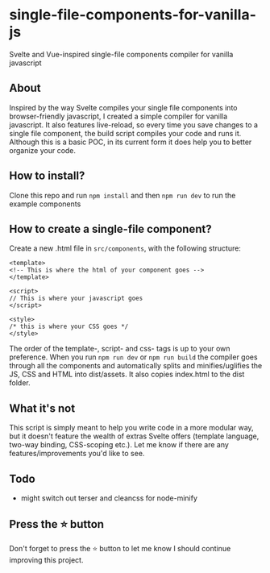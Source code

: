 # single-file-components-for-vanilla-js
Svelte and Vue-inspired single-file components compiler for vanilla javascript

## About
Inspired by the way Svelte compiles your single file components into browser-friendly javascript, I created a simple compiler for vanilla javascript. It also features live-reload, so every time you save changes to a single file component, the build script compiles your code and runs it. Although this is a basic POC, in its current form it does help you to better organize your code.

## How to install?

Clone this repo and run `npm install` and then `npm run dev` to run the example components

## How to create a single-file component?

Create a new .html file in `src/components`, with the following structure:

```
<template>
<!-- This is where the html of your component goes -->
</template>

<script>
// This is where your javascript goes
</script>

<style>
/* this is where your CSS goes */
</style>
```

The order of the template-, script- and css- tags is up to your own preference. When you run `npm run dev` or `npm run build` the compiler goes through all the components and automatically splits and minifies/uglifies the JS, CSS and HTML into dist/assets. It also copies index.html to the dist folder.

## What it's not

This script is simply meant to help you write code in a more modular way, but it doesn't feature the wealth of extras Svelte offers (template language, two-way binding, CSS-scoping etc.). Let me know if there are any features/improvements you'd like to see.

## Todo
- might switch out terser and cleancss for node-minify

## Press the :star: button
Don't forget to press the :star: button to let me know I should continue improving this project.
